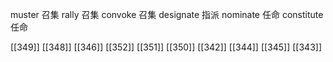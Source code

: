 




muster 召集
rally 召集
convoke 召集
designate 指派
nominate 任命
constitute 任命

[[349]]
[[348]]
[[346]]
[[352]]
[[351]]
[[350]]
[[342]]
[[344]]
[[345]]
[[343]]